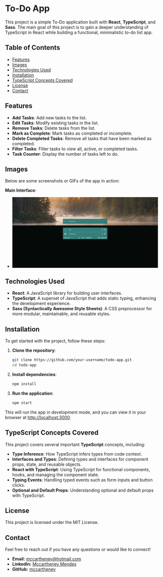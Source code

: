 
# To-Do App

This project is a simple To-Do application built with **React**, **TypeScript**, and **Sass**. The main goal of this project is to gain a deeper understanding of TypeScript in React while building a functional, minimalistic to-do list app.

## Table of Contents

- [Features](#features)
- [Images](#images)
- [Technologies Used](#technologies-used)
- [Installation](#installation)
- [TypeScript Concepts Covered](#typescript-concepts-covered)
- [License](#license)
- [Contact](#contact)

## Features

- **Add Tasks**: Add new tasks to the list.
- **Edit Tasks**: Modify existing tasks in the list.
- **Remove Tasks**: Delete tasks from the list.
- **Mark as Complete**: Mark tasks as completed or incomplete.
- **Delete Completed Tasks**: Remove all tasks that have been marked as completed.
- **Filter Tasks**: Filter tasks to view all, active, or completed tasks.
- **Task Counter**: Display the number of tasks left to do.

## Images

Below are some screenshots or GIFs of the app in action:

**Main Interface**:
   - ![Main Interface](./screenshots/page.png)

## Technologies Used

- **React**: A JavaScript library for building user interfaces.
- **TypeScript**: A superset of JavaScript that adds static typing, enhancing the development experience.
- **Sass (Syntactically Awesome Style Sheets)**: A CSS preprocessor for more modular, maintainable, and reusable styles.

## Installation

To get started with the project, follow these steps:

1. **Clone the repository**:
   ```bash
   git clone https://github.com/your-username/todo-app.git
   cd todo-app
   ```

2. **Install dependencies**:
   ```bash
   npm install
   ```

3. **Run the application**:
   ```bash
   npm start
   ```

This will run the app in development mode, and you can view it in your browser at [http://localhost:3000](http://localhost:3000).

## TypeScript Concepts Covered

This project covers several important **TypeScript** concepts, including:

- **Type Inference**: How TypeScript infers types from code context.
- **Interfaces and Types**: Defining types and interfaces for component props, state, and reusable objects.
- **React with TypeScript**: Using TypeScript for functional components, hooks, and managing the component state.
- **Typing Events**: Handling typed events such as form inputs and button clicks.
- **Optional and Default Props**: Understanding optional and default props with TypeScript.


## License

This project is licensed under the MIT License.


## Contact

Feel free to reach out if you have any questions or would like to connect!

- **Email:** [mccartheney@hotmail.com](mccartheney@hotmail.com)
- **LinkedIn:** [Mccartheney Mendes](https://www.linkedin.com/in/mccartheney-mendes-892709292/)
- **GitHub:** [mccartheney](https://github.com/mccartheney)
